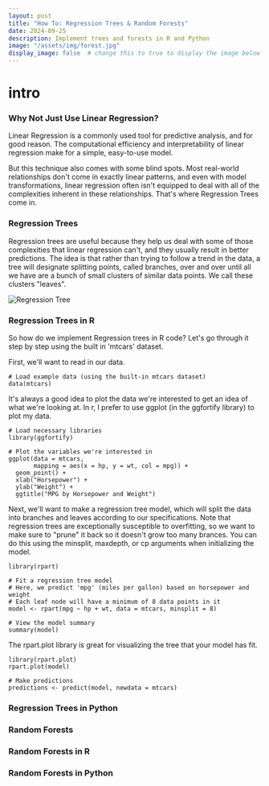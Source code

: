 ```yaml
---
layout: post
title: "How To: Regression Trees & Random Forests"
date: 2024-09-25
description: Implement trees and forests in R and Python
image: "/assets/img/forest.jpg"
display_image: false  # change this to true to display the image below the banner
---
```


# intro



### Why Not Just Use Linear Regression?

Linear Regression is a commonly used tool for predictive analysis, and for good reason. The computational efficiency and interpretability of linear regression make for a simple, easy-to-use model.

But this technique also comes with some blind spots. Most real-world relationships don't come in exactly linear patterns, and even with model transformations, linear regression often isn't equipped to deal with all of the complexities inherent in these relationships. That's where Regression Trees come in.

### Regression Trees

Regression trees are useful because they help us deal with some of those complexities that linear regression can't, and they usually result in better predictions. The idea is that rather than trying to follow a trend in the data, a tree will designate splitting points, called branches, over and over until all we have are a bunch of small clusters of similar data points. We call these clusters "leaves".

![Regression Tree]("https://github.com/jerhomie2/My-Blog/blob/main/assets/img/tree.png")

### Regression Trees in R

So how do we implement Regression trees in R code? Let's go through it step by step using the built in 'mtcars' dataset. 

First, we'll want to read in our data.

```{r}
# Load example data (using the built-in mtcars dataset)
data(mtcars)
```

It's always a good idea to plot the data we're interested to get an idea of what we're looking at. In r, I prefer to use ggplot (in the ggfortify library) to plot my data.

```{r}
# Load necessary libraries
library(ggfortify)

# Plot the variables we're interested in
ggplot(data = mtcars,
       mapping = aes(x = hp, y = wt, col = mpg)) +
  geom_point() +
  xlab("Horsepower") +
  ylab("Weight") +
  ggtitle("MPG by Horsepower and Weight")
```

Next, we'll want to make a regression tree model, which will split the data into branches and leaves according to our specifications. Note that regression trees are exceptionally susceptible to overfitting, so we want to make sure to "prune" it back so it doesn't grow too many brances. You can do this using the minsplit, maxdepth, or cp arguments when initializing the model.

```{r}
library(rpart)

# Fit a regression tree model
# Here, we predict 'mpg' (miles per gallon) based on horsepower and weight
# Each leaf node will have a minimum of 8 data points in it
model <- rpart(mpg ~ hp + wt, data = mtcars, minsplit = 8)

# View the model summary
summary(model)
```

The rpart.plot library is great for visualizing the tree that your model has fit.

```{r}
library(rpart.plot)
rpart.plot(model)
```



```{r}
# Make predictions
predictions <- predict(model, newdata = mtcars)
```

### Regression Trees in Python

### Random Forests

### Random Forests in R

### Random Forests in Python